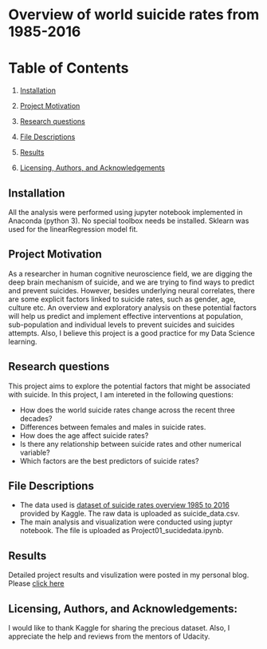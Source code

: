 # Overview of world suicide rates from 1985-2016

# Table of Contents

1. [Installation](#instal)

2. [Project Motivation](#motive)

3. [Research questions](#topic)

4. [File Descriptions](#files)

5. [Results](#Results)

6. [Licensing, Authors, and Acknowledgements](#terms)

<a name = "install"></a>
## Installation
All the analysis were performed using jupyter notebook implemented in Anaconda (python 3). No special toolbox needs be installed. Sklearn was used for the linearRegression model fit.

<a name = "motive"></a>

## Project Motivation

As a researcher in human cognitive neuroscience field, we are digging the deep brain mechanism of suicide, and we are trying to find ways to predict and prevent suicides. However, besides underlying neural correlates, there are some explicit factors linked to suicide rates, such as gender, age, culture etc. An overview and exploratory analysis on these potential factors will help us predict and implement effective interventions at population, sub-population and individual levels to prevent suicides and suicides attempts. Also, I believe this project is a good practice for my Data Science learning.

<a name = "topic"></a>

## Research questions
This project aims to explore the potential factors that might be associated with suicide. In this project, I am intereted in the following questions:
- How does the world suicide rates change across the recent three decades?
- Differences between females and males in suicide rates.
- How does the age affect suicide rates?
- Is there any relationship between suicide rates and other numerical variable?
- Which factors are the best predictors of suicide rates?

<a name = "files"></a>

## File Descriptions

- The data used is [dataset of suicide rates overview 1985 to 2016](https://www.kaggle.com/russellyates88/suicide-rates-overview-1985-to-2016) provided by Kaggle. The raw data is uploaded as suicide_data.csv.
- The main analysis and visualization were conducted using juptyr notebook. The file is uploaded as Project01_sucidedata.ipynb.

<a name = "Results"></a>

## Results

Detailed project results and visulization were posted in my personal blog. Please [click here](https://medium.com/@lydiafz_Zoe/know-it-before-it-happens-potential-factors-associated-with-suicides-f8cd364de729)

<a name = "terms"></a>

## Licensing, Authors, and Acknowledgements:

I would like to thank Kaggle for sharing the precious dataset. Also, I appreciate the help and reviews from the mentors of Udacity.


